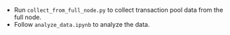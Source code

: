 - Run `collect_from_full_node.py` to collect transaction pool data from the full node.
- Follow `analyze_data.ipynb` to analyze the data.